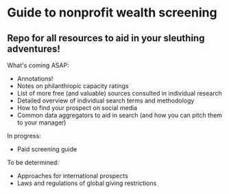 # Guide to nonprofit wealth screening
## Repo for all resources to aid in your sleuthing adventures!

What's coming ASAP:
- Annotations!
- Notes on philanthropic capacity ratings
- List of more free (and valuable) sources consulted in individual research
- Detailed overview of individual search terms and methodology
- How to find your prospect on social media
- Common data aggregators to aid in search (and how you can pitch them to your manager)

In progress:
- Paid screening guide

To be determined:
- Approaches for international prospects
- Laws and regulations of global giving restrictions
